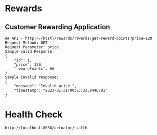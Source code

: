 # Rewards
## Customer Rewarding Application 

```
## API - http://{host}/rewards/rewards/get-reward-points?price=120
Request Method: GET
Request Parameter: price
Sample valid Response: 
{
    "id": 1,
    "price": 120,
    "rewardPoints": 90
} 
Sample invalid response: 
{
    "message": "Invalid price ",
    "timestamp": "2023-01-31T00:23:33.9446781"
}
```

# Health Check 

```
http://localhost:8080/actuator/health
```
